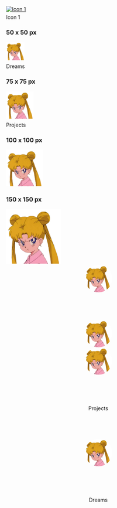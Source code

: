 <!DOCTYPE html>
<html>
<head>
  
  <style> 
    .icon-container {
      display: flex;
      gap: 75px; /* Adjust the gap as needed */
      flex-direction: column;
      align-items: center;
      text-align: center;
    } 
    
    .icon-container img {
      border-radius: 50%;
    }
    
    .icon-name {
      margin-top: 5px; /* Adjust the spacing as needed */
    }
  </style> 
  
</head>
<body>
 
  <!-- HTML content here -->

 <a href="https://example.com/page1">
        <img src="image1.png" alt="Icon 1" />
      </a>
      <div class="icon-name">Icon 1</div>
  
### 50 x 50 px
<a href="https://chelcey.github.io/Github-Practice/abcProjects">
  <img src="image.png" alt="Projects" width="50" height="50" />
</a>
   <div class="icon-name">Dreams</div>
  
### 75 x 75 px
<a href="https://chelcey.github.io/Github-Practice/abcProjects">
  <img src="image.png" alt="Projects" width="75" height="75" />
</a>
    <div class="icon-name">Projects</div>

### 100 x 100 px
<a href="https://example.com">
  <img src="image.png" alt="Icon" width="100" height="100" />
</a>

### 150 x 150 px
<a href="https://example.com">
  <img src="image.png" alt="Icon" width="150" height="150" />
</a>

<div class="icon-container">
  <img src="image.png" alt="Icon 1" width="75" height="75" />
  <img src="image.png" alt="Icon 2" width="75" height="75" />
</div>

<div class="icon-container">
  <a href="https://chelcey.github.io/Github-Practice/abcProjects">
    <img src="image.png" alt="Icon 1" width="75" height="75" />
  </a>
    <div class="icon-name">Projects</div>
  <a href="https://chelcey.github.io/Github-Practice/abcProjects">
    <img src="image.png" alt="Icon 2" width="75" height="75" />
  </a>
    <div class="icon-name">Dreams</div>
</div>

</body>
</html>

